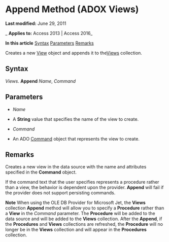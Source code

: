 
# Append Method (ADOX Views)

 **Last modified:** June 29, 2011

 _ **Applies to:** Access 2013 | Access 2016_

 **In this article**
[Syntax](#sectionSection1)
[Parameters](#sectionSection2)
[Remarks](#sectionSection3)



Creates a new [View](3b2e9972-8a0d-eaa3-1c93-ae0665a47f02.md) object and appends it to the[Views](8d0f9517-4be1-be9c-d4cd-6d50cd5a8983.md) collection.

## Syntax
<a name="sectionSection1"> </a>

 _Views_. **Append** _Name_, _Command_


## Parameters
<a name="sectionSection2"> </a>


-  _Name_
    
- A  **String** value that specifies the name of the view to create.
    
-  _Command_
    
- An ADO [Command](64f4ef03-f858-c004-b891-0c96d13a5e6e.md) object that represents the view to create.
    

## Remarks
<a name="sectionSection3"> </a>

Creates a new view in the data source with the name and attributes specified in the  **Command** object.

If the command text that the user specifies represents a procedure rather than a view, the behavior is dependent upon the provider.  **Append** will fail if the provider does not support persisting commands.


 **Note**  When using the OLE DB Provider for Microsoft Jet, the  **Views** collection **Append** method will allow you to specify a **Procedure** rather than a **View** in the _Command_ parameter. The **Procedure** will be added to the data source and will be added to the **Views** collection. After the **Append**, if the **Procedures** and **Views** collections are refreshed, the **Procedure** will no longer be in the **Views** collection and will appear in the **Procedures** collection.

